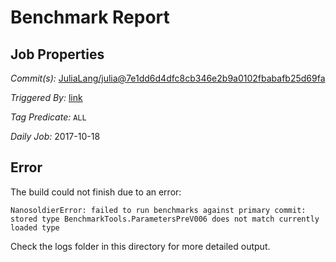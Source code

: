 # Benchmark Report

## Job Properties

*Commit(s):* [JuliaLang/julia@7e1dd6d4dfc8cb346e2b9a0102fbabafb25d69fa](https://github.com/JuliaLang/julia/commit/7e1dd6d4dfc8cb346e2b9a0102fbabafb25d69fa)

*Triggered By:* [link](https://github.com/JuliaLang/julia/commit/7e1dd6d4dfc8cb346e2b9a0102fbabafb25d69fa#commitcomment-25044459)

*Tag Predicate:* `ALL`

*Daily Job:* 2017-10-18

## Error

The build could not finish due to an error:

```
NanosoldierError: failed to run benchmarks against primary commit: stored type BenchmarkTools.ParametersPreV006 does not match currently loaded type
```

Check the logs folder in this directory for more detailed output.

